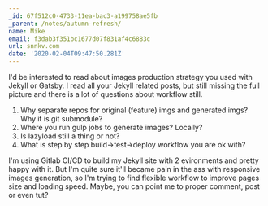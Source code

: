 ```yaml
---
_id: 67f512c0-4733-11ea-bac3-a199758ae5fb
_parent: /notes/autumn-refresh/
name: Mike
email: f3dab3f351bc1677d07f831af4c6883c
url: snnkv.com
date: '2020-02-04T09:47:50.281Z'
---
```

I'd be interested to read about images production strategy you used with Jekyll or Gatsby. I read all your Jekyll related posts, but still missing the full picture and there is a lot of questions about workflow still.

1. Why separate repos for original (feature) imgs and generated imgs? Why it is git submodule?
2. Where you run gulp jobs to generate images? Locally?
3. Is lazyload still a thing or not?
4. What is step by step build→test→deploy workflow you are ok with?

I'm using Gitlab CI/CD to build my Jekyll site with 2 evironments and pretty happy with it. But I'm quite sure it'll became pain in the ass with responsive images generation, so I'm trying to find flexible workflow to improve pages size and loading speed. Maybe, you can point me to proper comment, post or even tut?
